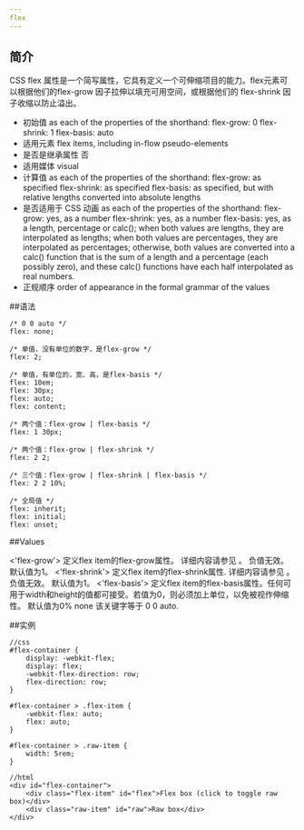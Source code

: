 ```yaml
---
flex
---
```

## 简介

CSS flex 属性是一个简写属性，它具有定义一个可伸缩项目的能力。flex元素可以根据他们的flex-grow 因子拉伸以填充可用空间，或根据他们的 flex-shrink 因子收缩以防止溢出。

- 初始值	as each of the properties of the shorthand:
flex-grow: 0
flex-shrink: 1
flex-basis: auto
- 适用元素	flex items, including in-flow pseudo-elements
- 是否是继承属性	否
- 适用媒体	visual
- 计算值	as each of the properties of the shorthand:
flex-grow: as specified
flex-shrink: as specified
flex-basis: as specified, but with relative lengths converted into absolute lengths
- 是否适用于 CSS 动画	as each of the properties of the shorthand:
flex-grow: yes, as a number
flex-shrink: yes, as a number
flex-basis: yes, as a length, percentage or calc(); when both values are lengths, they are interpolated as lengths; when both values are percentages, they are interpolated as percentages; otherwise, both values are converted into a calc() function that is the sum of a length and a percentage (each possibly zero), and these calc() functions have each half interpolated as real numbers.
- 正规顺序	order of appearance in the formal grammar of the values

##语法

```
/* 0 0 auto */
flex: none;

/* 单值，没有单位的数字，是flex-grow */
flex: 2;

/* 单值，有单位的，宽、高，是flex-basis */
flex: 10em;
flex: 30px;
flex: auto;
flex: content;

/* 两个值：flex-grow | flex-basis */
flex: 1 30px;

/* 两个值：flex-grow | flex-shrink */
flex: 2 2;

/* 三个值：flex-grow | flex-shrink | flex-basis */
flex: 2 2 10%;

/* 全局值 */
flex: inherit;
flex: initial;
flex: unset;

```


##Values

<'flex-grow'>
定义flex item的flex-grow属性。 详细内容请参见 <number>。 负值无效。 默认值为1。
<'flex-shrink'>
定义flex item的flex-shrink属性. 详细内容请参见 <number>。 负值无效。 默认值为1。
<'flex-basis'>
定义flex item的flex-basis属性。任何可用于width和height的值都可接受。若值为0，则必须加上单位，以免被视作伸缩性。 默认值为0%
none
该关键字等于 0 0 auto.



##实例
```
//css
#flex-container {
	display: -webkit-flex;
	display: flex;
	-webkit-flex-direction: row;
	flex-direction: row;
}

#flex-container > .flex-item {
	-webkit-flex: auto;
	flex: auto;
}

#flex-container > .raw-item {
	width: 5rem;
}

//html
<div id="flex-container">
    <div class="flex-item" id="flex">Flex box (click to toggle raw box)</div>
    <div class="raw-item" id="raw">Raw box</div>
</div>
```